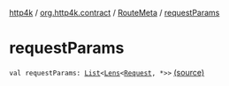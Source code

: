 [http4k](../../index.md) / [org.http4k.contract](../index.md) / [RouteMeta](index.md) / [requestParams](./request-params.md)

# requestParams

`val requestParams: `[`List`](https://kotlinlang.org/api/latest/jvm/stdlib/kotlin.collections/-list/index.html)`<`[`Lens`](../../org.http4k.lens/-lens/index.md)`<`[`Request`](../../org.http4k.core/-request/index.md)`, *>>` [(source)](https://github.com/http4k/http4k/blob/master/http4k-contract/src/main/kotlin/org/http4k/contract/routeMeta.kt#L117)